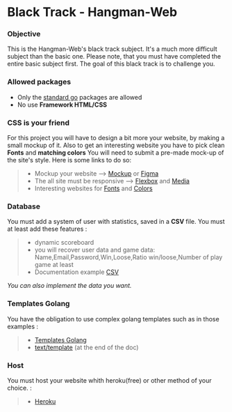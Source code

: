 # Black Track - Hangman-Web

### Objective

This is the Hangman-Web's black track subject. It's  a much more difficult subject than the basic one.
Please note, that you must have completed the entire basic subject first. The goal of this black track is to challenge you.
<br>

### Allowed packages

- Only the [standard go](https://golang.org/pkg/) packages are allowed
- No use **Framework HTML/CSS**

### CSS is your friend

For this project you will have to design a bit more your website, by making a small mockup of it.
Also to get an interesting website you have to pick clean **Fonts** and **matching colors**
You will need to submit a pre-made mock-up of the site's style.
Here is some links to do so:
> - Mockup your website --> [Mockup](https://www.mockupworld.co/) or [Figma](https://www.figma.com/fr/)
> - The all site must be responsive --> [Flexbox](https://css-tricks.com/snippets/css/a-guide-to-flexbox/) and [Media](https://developer.mozilla.org/en-US/docs/Web/CSS/@media)
> - Interesting websites for [Fonts](https://www.fontpair.co/) and [Colors](https://coolors.co/)


### Database

You must add a system of user with statistics, saved in a **CSV** file.
You must at least add these features :
> - dynamic scoreboard
> - you will recover user data and game data: Name,Email,Password,Win,Loose,Ratio win/loose,Number of play game at least
> - Documentation example [CSV](https://gosamples.dev/read-csv/)

*You can also implement the data you want.*

### Templates Golang

You have the obligation to use complex golang templates such as in those examples :

> - [Templates Golang](https://developer.spotify.com/documentation/web-api/)
> - [text/template](https://pkg.go.dev/text/template) (at the end of the doc)


### Host

You must host your website whith heroku(free) or other method of your choice. :

> - [Heroku](https://devcenter.heroku.com/articles/getting-started-with-go)
